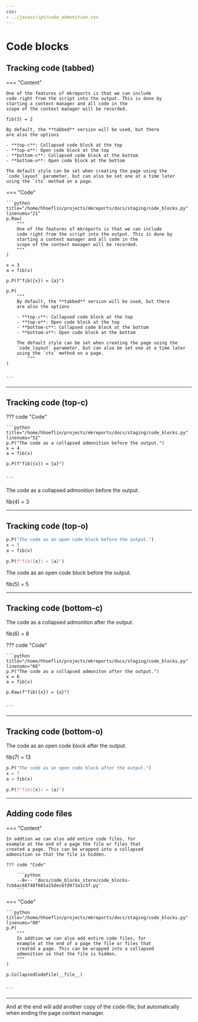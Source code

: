```yaml
---
css:
- ../javascript/code_admonition.css
---
```



# Code blocks

## Tracking code (tabbed)

=== "Content"

    One of the features of mkreports is that we can include
    code right from the script into the output. This is done by 
    starting a context manager and all code in the 
    scope of the context manager will be recorded.

    fib(3) = 2

    By default, the **tabbed** version will be used, but there
    are also the options

    - **top-c**: Collapsed code block at the top
    - **top-o**: Open code block at the top
    - **bottom-c**: Collapsed code block at the bottom
    - **bottom-o**: Open code block at the bottom

    The default style can be set when creating the page using the 
    `code_layout` parameter, but can also be set one at a time later
    using the `ctx` method on a page.

=== "Code"

    ```python title="/home/hhoeflin/projects/mkreports/docs/staging/code_blocks.py" linenums="21"
    p.Raw(
        """
        One of the features of mkreports is that we can include
        code right from the script into the output. This is done by 
        starting a context manager and all code in the 
        scope of the context manager will be recorded.
        """
    )

    x = 3
    a = fib(x)

    p.P(f"fib({x}) = {a}")

    p.P(
        """
        By default, the **tabbed** version will be used, but there
        are also the options

        - **top-c**: Collapsed code block at the top
        - **top-o**: Open code block at the top
        - **bottom-c**: Collapsed code block at the bottom
        - **bottom-o**: Open code block at the bottom

        The default style can be set when creating the page using the 
        `code_layout` parameter, but can also be set one at a time later
        using the `ctx` method on a page.
            """
    )


    ```

---

## Tracking code (top-c)

??? code "Code"

    ```python title="/home/hhoeflin/projects/mkreports/docs/staging/code_blocks.py" linenums="52"
    p.P("The code as a collapsed admonition before the output.")
    x = 4
    a = fib(x)

    p.P(f"fib({x}) = {a}")


    ```

The code as a collapsed admonition before the output.

fib(4) = 3

---

## Tracking code (top-o)

```python title="/home/hhoeflin/projects/mkreports/docs/staging/code_blocks.py" linenums="59"
p.P("The code as an open code block before the output.")
x = 5
a = fib(x)

p.P(f"fib({x}) = {a}")


```

The code as an open code block before the output.

fib(5) = 5

---

## Tracking code (bottom-c)

The code as a collapsed admoniton after the output.

fib(6) = 8

??? code "Code"

    ```python title="/home/hhoeflin/projects/mkreports/docs/staging/code_blocks.py" linenums="66"
    p.P("The code as a collapsed admoniton after the output.")
    x = 6
    a = fib(x)

    p.Raw(f"fib({x}) = {a}")


    ```

---

## Tracking code (bottom-o)

The code as an open code block after the output.

fib(7) = 13

```python title="/home/hhoeflin/projects/mkreports/docs/staging/code_blocks.py" linenums="73"
p.P("The code as an open code block after the output.")
x = 7
a = fib(x)

p.P(f"fib({x}) = {a}")


```

---

## Adding code files

=== "Content"

    In addtion we can also add entire code files, for 
    example at the end of a page the file or files that 
    created a page. This can be wrapped into a collapsed
    admonition so that the file is hidden.

    ??? code "Code"

        ```python
        --8<-- 'docs/code_blocks_store/code_blocks-7cb6ac68f48f685a15dec6fd973a1c3f.py'
        ```

=== "Code"

    ```python title="/home/hhoeflin/projects/mkreports/docs/staging/code_blocks.py" linenums="80"
    p.P(
        """
        In addtion we can also add entire code files, for 
        example at the end of a page the file or files that 
        created a page. This can be wrapped into a collapsed
        admonition so that the file is hidden.
        """
    )

    p.CollapsedCodeFile(__file__)


    ```

---

And at the end will add another copy of the code-file, 
but automatically when ending the page context manager.

